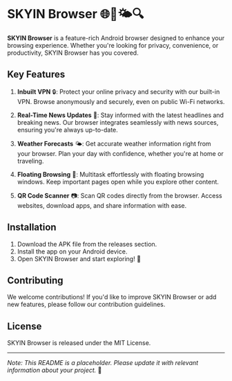 # SKYIN Browser 🌐📰🌤️🔍

**SKYIN Browser** is a feature-rich Android browser designed to enhance your browsing experience. Whether you're looking for privacy, convenience, or productivity, SKYIN Browser has you covered.

## Key Features

1. **Inbuilt VPN** 🔒: Protect your online privacy and security with our built-in VPN. Browse anonymously and securely, even on public Wi-Fi networks.

2. **Real-Time News Updates** 📰: Stay informed with the latest headlines and breaking news. Our browser integrates seamlessly with news sources, ensuring you're always up-to-date.

3. **Weather Forecasts** 🌤️: Get accurate weather information right from your browser. Plan your day with confidence, whether you're at home or traveling.

4. **Floating Browsing** 🚀: Multitask effortlessly with floating browsing windows. Keep important pages open while you explore other content.

5. **QR Code Scanner** 📷: Scan QR codes directly from the browser. Access websites, download apps, and share information with ease.

## Installation

1. Download the APK file from the releases section.
2. Install the app on your Android device.
3. Open SKYIN Browser and start exploring! 🚀

## Contributing

We welcome contributions! If you'd like to improve SKYIN Browser or add new features, please follow our contribution guidelines.

## License

SKYIN Browser is released under the MIT License.

---

*Note: This README is a placeholder. Please update it with relevant information about your project.* 📝
